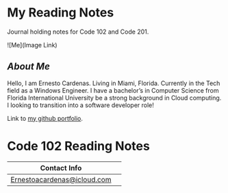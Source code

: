 # My Reading Notes

Journal holding notes for Code 102 and Code 201.

![Me](Image Link)

## *About Me*
Hello, I am Ernesto Cardenas. Living in Miami, Florida. Currently in the Tech field as a Windows Engineer. I have a bachelor’s in Computer Science from Florida International University be a strong background in Cloud computing. I looking to transition into a software developer role!

Link to [my github portfolio](https://github.com/ernestocardenas).

# Code 102 Reading Notes


|Contact Info|  |
--- | --- |
|Ernestoacardenas@icloud.com|

